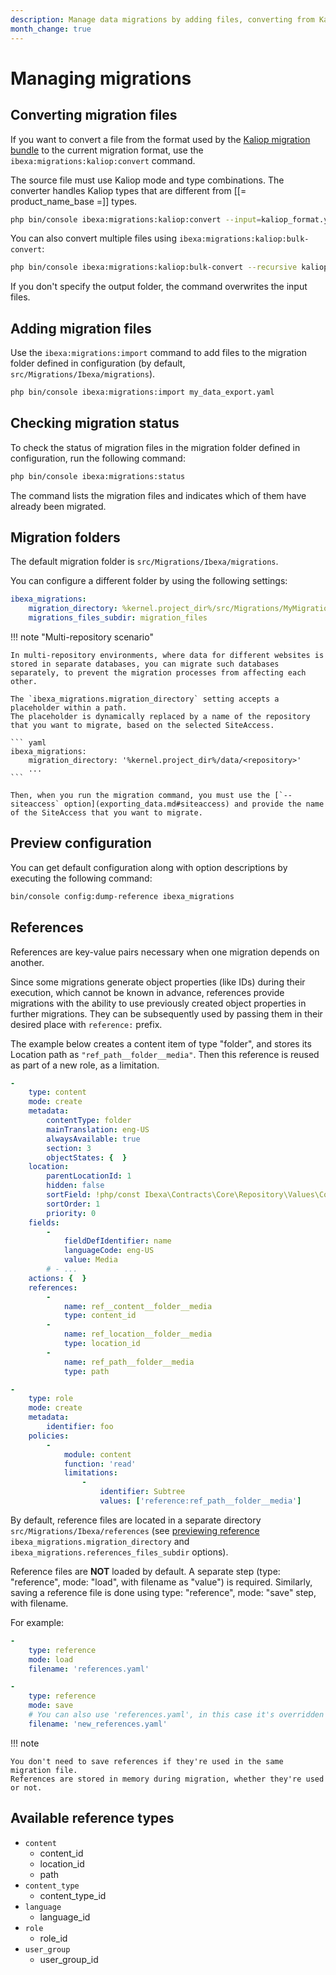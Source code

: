 ```yaml
---
description: Manage data migrations by adding files, converting from Kaliop migration bundle, checking migration status, and setting up configuration.
month_change: true
---
```


# Managing migrations

## Converting migration files

If you want to convert a file from the format used by the
[Kaliop migration bundle](https://github.com/kaliop-uk/ezmigrationbundle)
to the current migration format, use the `ibexa:migrations:kaliop:convert` command.

The source file must use Kaliop mode and type combinations.
The converter handles Kaliop types that are different from [[= product_name_base =]] types.

``` bash
php bin/console ibexa:migrations:kaliop:convert --input=kaliop_format.yaml --output=ibexa_format.yaml
```

You can also convert multiple files using `ibexa:migrations:kaliop:bulk-convert`:

``` bash
php bin/console ibexa:migrations:kaliop:bulk-convert --recursive kaliop_files ibexa_files
```

If you don't specify the output folder, the command overwrites the input files.

## Adding migration files

Use the `ibexa:migrations:import` command to add files to the migration folder defined in configuration
(by default, `src/Migrations/Ibexa/migrations`).

``` bash
php bin/console ibexa:migrations:import my_data_export.yaml
```

## Checking migration status

To check the status of migration files in the migration folder defined in configuration,
run the following command:

``` bash
php bin/console ibexa:migrations:status
```

The command lists the migration files and indicates which of them have already been migrated.

## Migration folders

The default migration folder is `src/Migrations/Ibexa/migrations`.

You can configure a different folder by using the following settings:

``` yaml
ibexa_migrations:
    migration_directory: %kernel.project_dir%/src/Migrations/MyMigrations/
    migrations_files_subdir: migration_files
```

!!! note "Multi-repository scenario"

    In multi-repository environments, where data for different websites is stored in separate databases, you can migrate such databases separately, to prevent the migration processes from affecting each other.

    The `ibexa_migrations.migration_directory` setting accepts a placeholder within a path.
    The placeholder is dynamically replaced by a name of the repository that you want to migrate, based on the selected SiteAccess.

    ``` yaml
    ibexa_migrations:
        migration_directory: '%kernel.project_dir%/data/<repository>'
        ...
    ```

    Then, when you run the migration command, you must use the [`--siteaccess` option](exporting_data.md#siteaccess) and provide the name of the SiteAccess that you want to migrate.

## Preview configuration

You can get default configuration along with option descriptions by executing the following command:

```bash
bin/console config:dump-reference ibexa_migrations
```

## References

References are key-value pairs necessary when one migration depends on another.

Since some migrations generate object properties (like IDs) during their execution, which cannot be known in advance,
references provide migrations with the ability to use previously created object properties in further migrations.
They can be subsequently used by passing them in their desired place with `reference:` prefix.

The example below creates a content item of type "folder", and stores its Location path as `"ref_path__folder__media"`.
Then this reference is reused as part of a new role, as a limitation.

```yaml
-
    type: content
    mode: create
    metadata:
        contentType: folder
        mainTranslation: eng-US
        alwaysAvailable: true
        section: 3
        objectStates: {  }
    location:
        parentLocationId: 1
        hidden: false
        sortField: !php/const Ibexa\Contracts\Core\Repository\Values\Content\Location::SORT_FIELD_NAME
        sortOrder: 1
        priority: 0
    fields:
        -
            fieldDefIdentifier: name
            languageCode: eng-US
            value: Media
        # - ...
    actions: {  }
    references:
        -
            name: ref__content__folder__media
            type: content_id
        -
            name: ref_location__folder__media
            type: location_id
        -
            name: ref_path__folder__media
            type: path

-
    type: role
    mode: create
    metadata:
        identifier: foo
    policies:
        -
            module: content
            function: 'read'
            limitations:
                -
                    identifier: Subtree
                    values: ['reference:ref_path__folder__media']

```

By default, reference files are located in a separate directory `src/Migrations/Ibexa/references`
(see [previewing reference](#preview-configuration)
`ibexa_migrations.migration_directory` and `ibexa_migrations.references_files_subdir` options).

Reference files are **NOT** loaded by default. A separate step (type: "reference", mode: "load", with filename as "value")
is required. Similarly, saving a reference file is done using type: "reference", mode: "save" step, with filename.

For example:
```yaml
-
    type: reference
    mode: load
    filename: 'references.yaml'

-
    type: reference
    mode: save
    # You can also use 'references.yaml', in this case it's overridden
    filename: 'new_references.yaml'
```

!!! note

    You don't need to save references if they're used in the same migration file.
    References are stored in memory during migration, whether they're used or not.

## Available reference types

- `content`
    - content_id
    - location_id
    - path
- `content_type`
    - content_type_id
- `language`
    - language_id
- `role`
    - role_id
- `user_group`
    - user_group_id
